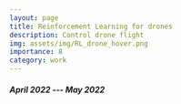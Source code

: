 ```yaml
---
layout: page
title: Reinforcement Learning for drones
description: Control drone flight
img: assets/img/RL_drone_hover.png
importance: 8
category: work
---
```


##### April 2022 --- May 2022

